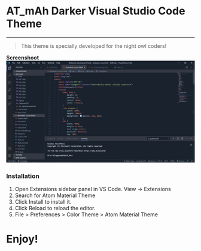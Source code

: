 # AT_mAh Darker Visual Studio Code Theme
---
> This theme is specially developed for the night owl coders!

__Screenshoot__
![alt](/themes/screenshoot.png)

### Installation
1. Open Extensions sidebar panel in VS Code. View → Extensions
2. Search for Atom Material Theme
3. Click Install to install it.
4. Click Reload to reload the editor.
5. File > Preferences > Color Theme > Atom Material Theme

# Enjoy!